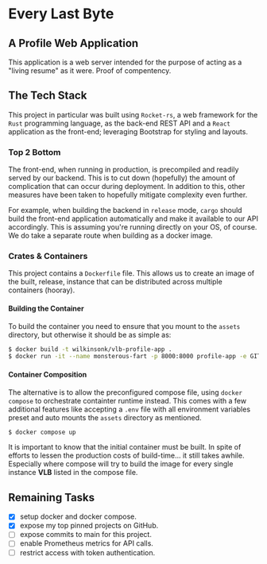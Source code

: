 # Every Last Byte #
## A Profile Web Application ##

This application is a web server intended for the purpose of acting
as a "living resume" as it were. Proof of compentency.

## The Tech Stack ##
This project in particular was built using `Rocket-rs`, a web
framework for the `Rust` programming language, as the back-end REST
API and a `React` application as the front-end; leveraging Bootstrap
for styling and layouts.

### Top 2 Bottom ###
The front-end, when running in production, is precompiled and readily
served by our backend. This is to cut down (hopefully) the amount of
complication that can occur during deployment. In addition to this,
other measures have been taken to hopefully mitigate complexity even
further.

For example, when building the backend in `release` mode, `cargo`
should build the front-end application automatically and make it
available to our API accordingly. This is assuming you're running
directly on your OS, of course. We do take a separate route when
building as a docker image.

### Crates & Containers ###
This project contains a `Dockerfile` file. This allows us to create an
image of the built, release, instance that can be distributed across
multiple containers (hooray).

#### Building the Container ####
To build the container you need to ensure that you mount to the `assets`
directory, but otherwise it should be as simple as:

```bash
$ docker build -t wilkinsonk/vlb-profile-app .
$ docker run -it --name monsterous-fart -p 8000:8000 profile-app -e GITHUB_ACCESS_TOKEN=<person_access_token> -e GITHUB_USER=<username>
```

#### Container Composition ####
The alternative is to allow the preconfigured compose file, using
`docker compose` to orchestrate containter runtime instead. This comes
with a few additional features like accepting a `.env` file with all
environment variables preset and auto mounts the `assets` directory as
mentioned.

```bash
$ docker compose up
```

It is important to know that the initial container must be built. In
spite of efforts to lessen the production costs of build-time... it
still takes awhile. Especially where compose will try to build the
image for every single instance **VLB** listed in the compose file.

## Remaining Tasks ##
- [x] setup docker and docker compose.
- [x] expose my top pinned projects on GitHub.
- [ ] expose commits to main for this project.
- [ ] enable Prometheus metrics for API calls.
- [ ] restrict access with token authentication.
